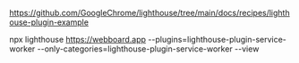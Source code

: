 https://github.com/GoogleChrome/lighthouse/tree/main/docs/recipes/lighthouse-plugin-example

npx lighthouse https://webboard.app --plugins=lighthouse-plugin-service-worker --only-categories=lighthouse-plugin-service-worker --view